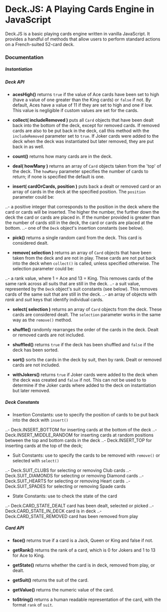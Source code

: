 # Deck.JS: A Playing Cards Engine in JavaScript

Deck.JS is a basic playing cards engine written in vanilla JavaScript. It provides a handful of methods that allow users to perform standard actions on a French-suited 52-card deck.

### Documentation

##### Instantiation

##### Deck API

- __acesHigh()__ returns `true` if the value of Ace cards have been set to high (have a value of one greater than the King cards) or `false` if not. By default, Aces have a value of 11 if they are set to high and one if low. This value is negligible if custom values are set for the cards.

- __collect( includeRemoved )__ puts all `Card` objects that have been dealt back into the bottom of the deck, except for removed cards. If removed cards are also to be put back in the deck, call this method with the `includeRemoved` parameter set to `true`. If Joker cards were added to the deck when the deck was instantiated but later removed, they are put back in as well.

- __count()__ returns how many cards are in the deck.

- __deal( howMany )__ returns an array of `Card` objects taken from the 'top' of the deck. The `howMany` parameter specifies the number of cards to return; if none is specified the default is one.

- __insert( cardOrCards, position )__ puts back a dealt or removed card or an array of cards in the deck at the specified position. The `position` parameter could be:

..- a positive integer that corresponds to the position in the deck where the card or cards will be inserted. The higher the number, the further down the deck the card or cards are placed in. If the number provided is greater than the number of cards still in the deck, the card or cards are placed at the bottom.
..- one of the `Deck` object's insertion constants (see below).

- __pick()__ returns a single random card from the deck. This card is considered dealt.

- __remove( selection )__ returns an array of `Card` objects that have been taken from the deck and are not in play. These cards are not put back into the deck when `collect()` is called, unless specified otherwise. The selection parameter could be:

..- a rank value, where 1 = Ace and 13 = King. This removes cards of the same rank across all suits that are still in the deck.
..- a suit value, represented by the `Deck` object's suit constants (see below). This removes cards of the same suit that are still in the deck.
..- an array of objects with _rank_ and _suit_ keys that identify individual cards.

- __select( selection )__ returns an array of `Card` objects from the deck. These cards are considered dealt. The `selection` parameter works in the same way as the `remove()` method.

- __shuffle()__ randomly rearranges the order of the cards in the deck. Dealt or removed cards are not included.

- __shuffled()__ returns `true` if the deck has been shuffled and `false` if the deck has been sorted.

- __sort()__ sorts the cards in the deck by suit, then by rank. Dealt or removed cards are not included.

- __withJokers()__ returns `true` if Joker cards were added to the deck when the deck was created and `false` if not. This can not be used to to determine if the Joker cards where added to the deck on instantiation but later removed.


##### Deck Constants

- Insertion Constants: use to specify the position of cards to be put back into the deck with `insert()`

..- Deck.INSERT_BOTTOM for inserting cards at the bottom of the deck
..- Deck.INSERT_MIDDLE_RANDOM for inserting cards at random positions between the top and bottom cards in the deck
..- Deck.INSERT_TOP for inserting cards at the top of the deck;

- Suit Constants: use to specify the cards to be removed with `remove()` or selected with `select()`

..- Deck.SUIT_CLUBS for selecting or removing Club cards
..- Deck.SUIT_DIAMONDS for selecting or removing Diamond cards
..- Deck.SUIT_HEARTS for selecting or removing Heart cards
..- Deck.SUIT_SPADES for selecting or removing Spade cards

- State Constants: use to check the state of the card

..- Deck.CARD_STATE_DEALT card has been dealt, selected or picked
..- Deck.CARD_STATE_IN_DECK card is in deck
..- Deck.CARD_STATE_REMOVED card has been removed from play


##### Card API

- __face()__ returns true if a card is a Jack, Queen or King and false if not.

- __getRank()__ returns the rank of a card, which is 0 for Jokers and 1 to 13 for Ace to King.

- __getState()__ returns whether the card is in deck, removed from play, or dealt.

- __getSuit()__ returns the suit of the card.

- __getValue()__ returns the numeric value of the card.

- __toString()__ returns a human readable representation of the card, with the format `rank` of `suit`.
